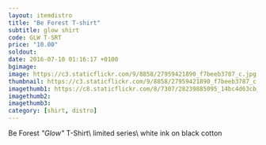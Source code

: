 ```yaml
---
layout: itemdistro
title: "Be Forest T-shirt"
subtitle: glow shirt
code: GLW T-SRT
price: "10.00"
soldout:
date: 2016-07-10 01:16:17 +0100
bgimage:
image: https://c3.staticflickr.com/9/8858/27959421890_f7beeb3787_c.jpg
thumbnail: https://c3.staticflickr.com/9/8858/27959421890_f7beeb3787_c.jpg
imagethumb1: https://c8.staticflickr.com/8/7307/28239885095_14bc4d63cb_c.jpg
imagethumb2:
imagethumb3:
category: [shirt, distro]
---
```


Be Forest *"Glow"* T-Shirt\\
limited series\\
white ink on black cotton